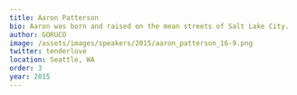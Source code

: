 ```yaml
---
title: Aaron Patterson
bio: Aaron was born and raised on the mean streets of Salt Lake City.  His only hope for survival was to join the local gang of undercover street ballet performers known as the Tender Tights.  As a Tender Tights member, Aaron learned to perfect the technique of self-defense pirouettes so that nobody, not even the Parkour Posse could catch him.  Between vicious street dance-offs, Aaron taught himself to program.  He learned to combine the art of street ballet with the craft of software engineering.  Using these unique skills, he was able to leave his life on the streets and become a professional software engineer.  He is currently Pirouetting through Processes, and Couruing through code for Red Hat. Sometimes he thinks back fondly on his life in the Tender Tights, but then he remembers that it is better to have Tender Loved and Lost than to never have Tender Taught at all.
author: GORUCO
image: /assets/images/speakers/2015/aaron_patterson_16-9.png
twitter: tenderlove
location: Seattle, WA
order: 3
year: 2015
---
```

